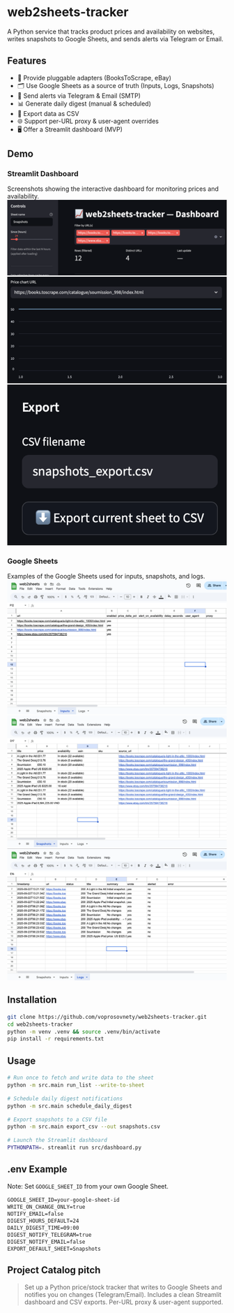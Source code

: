 # web2sheets-tracker

A Python service that tracks product prices and availability on websites, writes snapshots to Google Sheets, and sends alerts via Telegram or Email.

## Features
- 🧩 Provide pluggable adapters (BooksToScrape, eBay)
- 🗂 Use Google Sheets as a source of truth (Inputs, Logs, Snapshots)
- 🔔 Send alerts via Telegram & Email (SMTP)
- 📊 Generate daily digest (manual & scheduled)
- 🧪 Export data as CSV
- 🌐 Support per-URL proxy & user-agent overrides
- 🖥 Offer a Streamlit dashboard (MVP)

## Demo

### Streamlit Dashboard
Screenshots showing the interactive dashboard for monitoring prices and availability.
![Dashboard hero](docs/screens/dashboard_hero.png)
![Price chart](docs/screens/dashboard_chart.png)
![Export CSV](docs/screens/dashboard_export.png)

### Google Sheets
Examples of the Google Sheets used for inputs, snapshots, and logs.
![Inputs](docs/screens/sheets_inputs.png)
![Snapshots](docs/screens/sheets_snapshots.png)
![Logs](docs/screens/sheets_logs.png)

## Installation
```bash
git clone https://github.com/voprosovnety/web2sheets-tracker.git
cd web2sheets-tracker
python -m venv .venv && source .venv/bin/activate
pip install -r requirements.txt
```

## Usage
```bash
# Run once to fetch and write data to the sheet
python -m src.main run_list --write-to-sheet
```

```bash
# Schedule daily digest notifications
python -m src.main schedule_daily_digest
```

```bash
# Export snapshots to a CSV file
python -m src.main export_csv --out snapshots.csv
```

```bash
# Launch the Streamlit dashboard
PYTHONPATH=. streamlit run src/dashboard.py
```

## .env Example
Note: Set `GOOGLE_SHEET_ID` from your own Google Sheet.
```env
GOOGLE_SHEET_ID=your-google-sheet-id
WRITE_ON_CHANGE_ONLY=true
NOTIFY_EMAIL=false
DIGEST_HOURS_DEFAULT=24
DAILY_DIGEST_TIME=09:00
DIGEST_NOTIFY_TELEGRAM=true
DIGEST_NOTIFY_EMAIL=false
EXPORT_DEFAULT_SHEET=Snapshots
```

## Project Catalog pitch
> Set up a Python price/stock tracker that writes to Google Sheets and notifies you on changes (Telegram/Email). Includes a clean Streamlit dashboard and CSV exports. Per-URL proxy & user-agent supported.